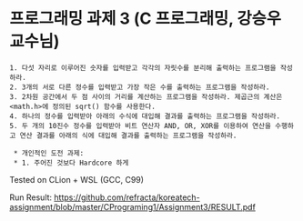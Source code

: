 프로그래밍 과제 3 (C 프로그래밍, 강승우 교수님)
=============
```
1. 다섯 자리로 이루어진 숫자를 입력받고 각각의 자릿수를 분리해 출력하는 프로그램을 작성하라.
2. 3개의 서로 다른 정수를 입력받고 가장 작은 수를 출력하는 프로그램을 작성하라.
3. 2차원 공간에서 두 점 사이의 거리를 계산하는 프로그램을 작성하라. 제곱근의 계산은 <math.h>에 정의된 sqrt() 함수를 사용한다.
4. 하나의 정수를 입력받아 아래의 수식에 대입해 결과를 출력하는 프로그램을 작성하라.
5. 두 개의 10진수 정수를 입력받아 비트 연산자 AND, OR, XOR를 이용하여 연산을 수행하고 연산 결과를 아래의 식에 대입해 결과를 출력하는 프로그램을 작성하라.

 * 개인적인 도전 과제:
 * 1. 주어진 것보다 Hardcore 하게
```

Tested on CLion + WSL (GCC, C99)

Run Result: https://github.com/refracta/koreatech-assignment/blob/master/CPrograming1/Assignment3/RESULT.pdf
